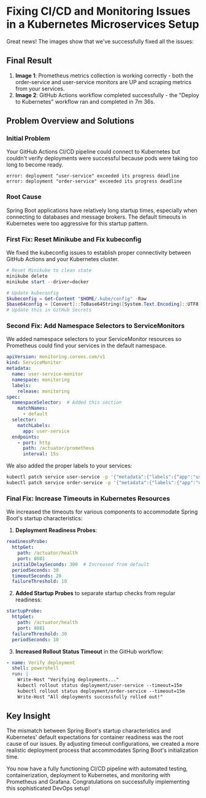 # Fixing CI/CD and Monitoring Issues in a Kubernetes Microservices Setup

Great news! The images show that we've successfully fixed all the issues:

## Final Result
1. **Image 1**: Prometheus metrics collection is working correctly - both the order-service and user-service monitors are UP and scraping metrics from your services.
2. **Image 2**: GitHub Actions workflow completed successfully - the "Deploy to Kubernetes" workflow ran and completed in 7m 36s.

## Problem Overview and Solutions

### Initial Problem
Your GitHub Actions CI/CD pipeline could connect to Kubernetes but couldn't verify deployments were successful because pods were taking too long to become ready.

```
error: deployment "user-service" exceeded its progress deadline
error: deployment "order-service" exceeded its progress deadline
```

### Root Cause
Spring Boot applications have relatively long startup times, especially when connecting to databases and message brokers. The default timeouts in Kubernetes were too aggressive for this startup pattern.

### First Fix: Reset Minikube and Fix kubeconfig
We fixed the kubeconfig issues to establish proper connectivity between GitHub Actions and your Kubernetes cluster.

```powershell
# Reset Minikube to clean state
minikube delete
minikube start --driver=docker

# Update kubeconfig
$kubeconfig = Get-Content "$HOME/.kube/config" -Raw
$base64config = [Convert]::ToBase64String([System.Text.Encoding]::UTF8.GetBytes($kubeconfig))
# Update this in GitHub Secrets
```

### Second Fix: Add Namespace Selectors to ServiceMonitors
We added namespace selectors to your ServiceMonitor resources so Prometheus could find your services in the default namespace.

```yaml
apiVersion: monitoring.coreos.com/v1
kind: ServiceMonitor
metadata:
  name: user-service-monitor
  namespace: monitoring
  labels:
    release: monitoring
spec:
  namespaceSelector:  # Added this section
    matchNames:
      - default
  selector:
    matchLabels:
      app: user-service
  endpoints:
    - port: http
      path: /actuator/prometheus
      interval: 15s
```

We also added the proper labels to your services:

```bash
kubectl patch service user-service -p '{"metadata":{"labels":{"app":"user-service"}}}'
kubectl patch service order-service -p '{"metadata":{"labels":{"app":"order-service"}}}'
```

### Final Fix: Increase Timeouts in Kubernetes Resources
We increased the timeouts for various components to accommodate Spring Boot's startup characteristics:

1. **Deployment Readiness Probes**:
```yaml
readinessProbe:
  httpGet:
    path: /actuator/health
    port: 8081
  initialDelaySeconds: 300  # Increased from default
  periodSeconds: 30
  timeoutSeconds: 20
  failureThreshold: 10
```

2. **Added Startup Probes** to separate startup checks from regular readiness:
```yaml
startupProbe:
  httpGet:
    path: /actuator/health
    port: 8081
  failureThreshold: 30
  periodSeconds: 10
```

3. **Increased Rollout Status Timeout** in the GitHub workflow:
```yaml
- name: Verify deployment
  shell: powershell
  run: |
    Write-Host "Verifying deployments..."
    kubectl rollout status deployment/user-service --timeout=15m
    kubectl rollout status deployment/order-service --timeout=15m
    Write-Host "All deployments successfully rolled out!"
```

## Key Insight
The mismatch between Spring Boot's startup characteristics and Kubernetes' default expectations for container readiness was the root cause of our issues. By adjusting timeout configurations, we created a more realistic deployment process that accommodates Spring Boot's initialization time.

You now have a fully functioning CI/CD pipeline with automated testing, containerization, deployment to Kubernetes, and monitoring with Prometheus and Grafana. Congratulations on successfully implementing this sophisticated DevOps setup!